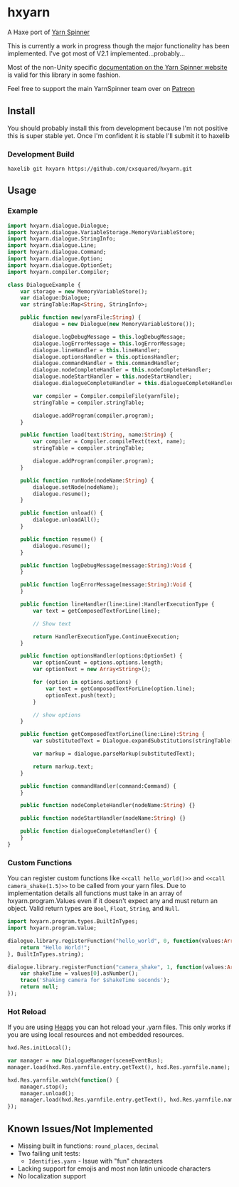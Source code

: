 # hxyarn

A Haxe port of [Yarn Spinner](https://github.com/YarnSpinnerTool/YarnSpinner)

This is currently a work in progress though the major functionality has been implemented. I've got most of V2.1 implemented...probably...

Most of the non-Unity specific [documentation on the Yarn Spinner website](https://docs.yarnspinner.dev/) is valid for this library in some fashion.

Feel free to support the main YarnSpinner team over on [Patreon](https://www.patreon.com/secretlab)

## Install

You should probably install this from development because I'm not positive this is super stable yet. Once I'm confident it is stable I'll submit it to haxelib

### Development Build

```posh
haxelib git hxyarn https://github.com/cxsquared/hxyarn.git
```

## Usage

### Example

```haxe
import hxyarn.dialogue.Dialogue;
import hxyarn.dialogue.VariableStorage.MemoryVariableStore;
import hxyarn.dialogue.StringInfo;
import hxyarn.dialogue.Line;
import hxyarn.dialogue.Command;
import hxyarn.dialogue.Option;
import hxyarn.dialogue.OptionSet;
import hxyarn.compiler.Compiler;

class DialogueExample {
    var storage = new MemoryVariableStore();
    var dialogue:Dialogue;
    var stringTable:Map<String, StringInfo>;

    public function new(yarnFile:String) {
        dialogue = new Dialogue(new MemoryVariableStore());

        dialogue.logDebugMessage = this.logDebugMessage;
        dialogue.logErrorMessage = this.logErrorMessage;
        dialogue.lineHandler = this.lineHandler;
        dialogue.optionsHandler = this.optionsHandler;
        dialogue.commandHandler = this.commandHandler;
        dialogue.nodeCompleteHandler = this.nodeCompleteHandler;
        dialogue.nodeStartHandler = this.nodeStartHandler;
        dialogue.dialogueCompleteHandler = this.dialogueCompleteHandler;

        var compiler = Compiler.compileFile(yarnFile);
        stringTable = compiler.stringTable;

        dialogue.addProgram(compiler.program);
    }

    public function load(text:String, name:String) {
        var compiler = Compiler.compileText(text, name);
        stringTable = compiler.stringTable;

        dialogue.addProgram(compiler.program);
    }

    public function runNode(nodeName:String) {
        dialogue.setNode(nodeName);
        dialogue.resume();
    }

    public function unload() {
        dialogue.unloadAll();
    }

    public function resume() {
        dialogue.resume();
    }

    public function logDebugMessage(message:String):Void {
    }

    public function logErrorMessage(message:String):Void {
    }

    public function lineHandler(line:Line):HandlerExecutionType {
        var text = getComposedTextForLine(line);

        // Show text

        return HandlerExecutionType.ContinueExecution;
    }

    public function optionsHandler(options:OptionSet) {
        var optionCount = options.options.length;
        var optionText = new Array<String>();

        for (option in options.options) {
            var text = getComposedTextForLine(option.line);
            optionText.push(text);
        }

        // show options
    }

    public function getComposedTextForLine(line:Line):String {
        var substitutedText = Dialogue.expandSubstitutions(stringTable[line.id].text, line.substitutions);

        var markup = dialogue.parseMarkup(substitutedText);

        return markup.text;
    }

    public function commandHandler(command:Command) {
    }

    public function nodeCompleteHandler(nodeName:String) {}

    public function nodeStartHandler(nodeName:String) {}

    public function dialogueCompleteHandler() {
    }
}
```

### Custom Functions

You can register custom functions like ```<<call hello_world()>>``` and ```<<call camera_shake(1.5)>>``` to be called from your yarn files. Due to implementation details all functions must take in an array of hxyarn.program.Values even if it doesn't expect any and must return an object. Valid return types are ```Bool```, ```Float```, ```String```, and ```Null```.

```haxe
import hxyarn.program.types.BuiltInTypes;
import hxyarn.program.Value;

dialogue.library.registerFunction("hello_world", 0, function(values:Array<Value>) {
    return "Hello World!";
}, BuiltInTypes.string);

dialogue.library.registerFunction("camera_shake", 1, function(values:Array<Value>) {
    var shakeTime = values[0].asNumber();
    trace('Shaking camera for $shakeTime seconds');
    return null;
});
```

### Hot Reload

If you are using [Heaps](https://heaps.io/) you can hot reload your .yarn files. This only works if you are using local resources and not embedded resources.

```haxe
hxd.Res.initLocal();

var manager = new DialogueManager(sceneEventBus);
manager.load(hxd.Res.yarnfile.entry.getText(), hxd.Res.yarnfile.name);

hxd.Res.yarnfile.watch(function() {
    manager.stop();
    manager.unload();
    manager.load(hxd.Res.yarnfile.entry.getText(), hxd.Res.yarnfile.name);
});
```

## Known Issues/Not Implemented

- Missing built in functions: ```round_places```, ```decimal```
- Two failing unit tests:
  - ```Identifies.yarn``` - Issue with "fun" characters
- Lacking support for emojis and most non latin unicode characters
- No localization support
